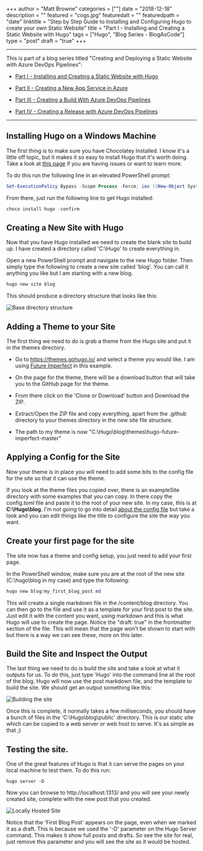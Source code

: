 +++
author = "Matt Browne"
categories = [""]
date = "2018-12-18"
description = ""
featured = "cogs.jpg"
featuredalt = ""
featuredpath = "date"
linktitle = "Step by Step Guide to Installing and Configuring Hugo to create your own Static Website"
title = "Part I - Installing and Creating a Static Website with Hugo"
tags = ["Hugo", "Blog Series - BlogAsCode"]
type = "post"
draft = "true"
+++ 

---
This is part of a blog series titled "Creating and Deploying a Static Website with Azure DevOps Pipelines":

* [Part I - Installing and Creating a Static Website with Hugo](/blog/part-i-installing-and-creating-a-static-website-with-hugo/)

* [Part II - Creating a New App Service in Azure](/blog/part-ii-creating-a-new-app-service-in-azure/)

* [Part III - Creating a Build With Azure DevOps Pipelines](/blog/part-iii-creating-a-build-with-azure-devops-pipelines/)

* [Part IV - Creating a Release with Azure DevOps Pipelines](/blog/part-iv-creating-a-release-with-azure-devops-pipelines/)


---

## Installing Hugo on a Windows Machine

The first thing is to make sure you have Chocolatey Installed.  I know it's a little off topic, but it makes it so easy to install Hugo that it's worth doing. Take a look at [this page](https://chocolatey.org/install) if you are having issues or want to learn more.

To do this run the following line in an elevated PowerShell prompt:


```PowerShell
Set-ExecutionPolicy Bypass -Scope Process -Force; iex ((New-Object System.Net.WebClient).DownloadString('https://chocolatey.org/install.ps1'))
```

From there, just run the following line to get Hugo installed:

```PowerShell
choco install hugo -confirm
```

## Creating a New Site with Hugo

Now that you have Hugo installed we need to create the blank site to build up.  I have created a directory called 'C:\Hugo' to create everything in.

Open a new PowerShell prompt and navigate to the new Hugo folder.  Then simply type the following to create a new site called 'blog'.  You can call it anything you like but I am starting with a new blog.

```PowerShell
hugo new site blog
```

This should produce a directory structure that looks like this:

![Base directory structure](/img/2018/12/Hugo_2.png)


## Adding a Theme to your Site

The first thing we need to do is grab a theme from the Hugo site and put it in the themes directory.  
* Go to https://themes.gohugo.io/ and select a theme you would like.  I am using [Future Imperfect](https://themes.gohugo.io/future-imperfect/) in this example.  

* On the page for the theme, there will be a download button that will take you to the GitHub page for the theme. 

* From there click on the 'Clone or Download' button and Download the ZIP. 

* Extract/Open the ZIP file and copy everything, apart from the .github  directory to your themes directory in the new site file structure.

* The path to my theme is now "C:\Hugo\blog\themes\hugo-future-imperfect-master" 

## Applying a Config for the Site

Now your theme is in place you will need to add some bits to the config file for the site so that it can use the theme.  

If you look at the theme files you copied over, there is an exampleSite directory with some examples that you can copy.  In there copy the config.toml file and paste it to the root of your new site.  In my case, this is at **C:\Hugo\blog**.  I'm not going to go into detail [about the config file](https://gohugo.io/getting-started/configuration/) but take a look and you can edit things like the title to configure the site the way you want.


## Create your first page for the site

The site now has a theme and config setup, you just need to add your first page.

In the PowerShell window, make sure you are at the root of the new site (C:\hugo\blog in my case) and type the following:

```PowerShell
hugo new blog/my_first_blog_post.md
```

This will create a single markdown file in the /content/blog directory.  You can then go to the file and use it as a template for your first post to the site.  Just edit it with the content you want, using markdown and this is what Hugo will use to create the page.  Notice the "draft: true" in the frontmatter section of the file.  This will mean that the page won't be shown to start with but there is a way we can see these, more on this later.

## Build the Site and Inspect the Output

The last thing we need to do is build the site and take a look at what it outputs for us.  To do this, just type 'Hugo' into the command line at the root of the blog.  Hugo will now use the post markdown file, and the template to build the site.  We should get an output something like this:


![Building the site](/img/2018/12/Hugo_3.png)

Once this is complete, it normally takes a few milliseconds, you should have a bunch of files in the 'C:\Hugo\blog\public' directory.  This is our static site which can be copied to a web server or web host to serve.  It's as simple as that ;)

## Testing the site.

One of the great features of Hugo is that it can serve the pages on your local machine to test them.  To do this run:
```
hugo server -D
```
Now you can browse to http://localhost:1313/ and you will see your newly created site, complete with the new post that you created.

![Locally Hosted Site](/img/2018/12/Hugo_4.png)

Notice that the 'First Blog Post' appears on the page, even when we marked it as a draft.  This is because we used the '-D' parameter on the Hugo Server command.  This makes it show full posts and drafts.  So see the site for real, just remove this parameter and you will see the site as it would be hosted. 